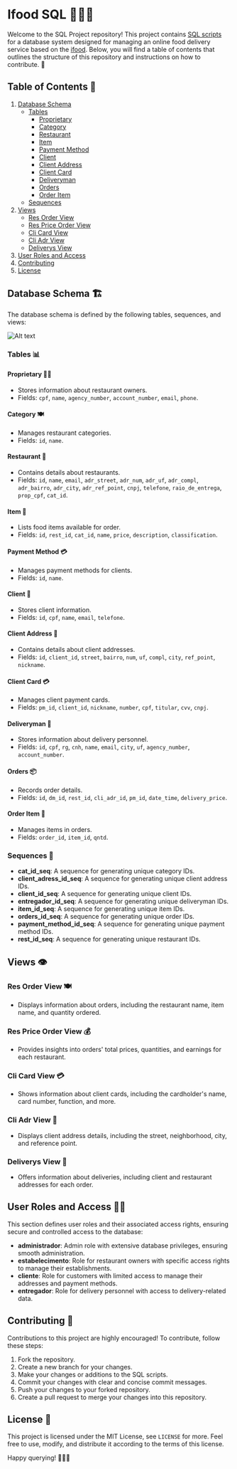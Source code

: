 # Ifood SQL 🍔🍕🏪

Welcome to the SQL Project repository! This project contains [SQL scripts](ifood.sql) for a database system designed for managing an online food delivery service based on the [ifood](https://www.ifood.com.br). Below, you will find a table of contents that outlines the structure of this repository and instructions on how to contribute. 🚀

## Table of Contents 📜

1. [Database Schema](#database-schema-🏗️)
   - [Tables](#tables-📊)
      - [Proprietary](#Proprietary-🧑‍💼)
      - [Category](#category-🍽️)
      - [Restaurant](#restaurant-🏨)
      - [Item](#item-🍕)
      - [Payment Method](#payment-method-💳)
      - [Client](#client-👤)
      - [Client Address](#client-address-🏡)
      - [Client Card](#client-card-💳)
      - [Deliveryman](#deliveryman-🚚)
      - [Orders](#orders-📦)
      - [Order Item](#order-item-🛒)
   - [Sequences](#sequences-🔢)
1. [Views](#views-👁️)
    - [Res Order View](#res-order-view-🍽️)
    - [Res Price Order View](#res-price-order-view-💰)
    - [Cli Card View](#cli-card-view-💳)
    - [Cli Adr View](#cli-adr-view-🏡)
    - [Deliverys View](#deliverys-view-🚚)
1. [User Roles and Access](#user-roles-and-access-👤🔐)
1. [Contributing](#contributing-🤝)
1. [License](#license-📄)

## Database Schema 🏗️

The database schema is defined by the following tables, sequences, and views:

![Alt text](image.png)

### Tables 📊

#### Proprietary 🧑‍💼

- Stores information about restaurant owners.
- Fields: `cpf`, `name`, `agency_number`, `account_number`, `email`, `phone`.

#### Category 🍽️

- Manages restaurant categories.
- Fields: `id`, `name`.

#### Restaurant 🏨

- Contains details about restaurants.
- Fields: `id`, `name`, `email`, `adr_street`, `adr_num`, `adr_uf`, `adr_compl`, `adr_bairro`, `adr_city`, `adr_ref_point`, `cnpj`, `telefone`, `raio_de_entrega`, `prop_cpf`, `cat_id`.

#### Item 🍕

- Lists food items available for order.
- Fields: `id`, `rest_id`, `cat_id`, `name`, `price`, `description`, `classification`.

#### Payment Method 💳

- Manages payment methods for clients.
- Fields: `id`, `name`.

#### Client 👤

- Stores client information.
- Fields: `id`, `cpf`, `name`, `email`, `telefone`.

#### Client Address 🏡

- Contains details about client addresses.
- Fields: `id`, `client_id`, `street`, `bairro`, `num`, `uf`, `compl`, `city`, `ref_point`, `nickname`.

#### Client Card 💳

- Manages client payment cards.
- Fields: `pm_id`, `client_id`, `nickname`, `number`, `cpf`, `titular`, `cvv`, `cnpj`.

#### Deliveryman 🚚

- Stores information about delivery personnel.
- Fields: `id`, `cpf`, `rg`, `cnh`, `name`, `email`, `city`, `uf`, `agency_number`, `account_number`.

#### Orders 📦

- Records order details.
- Fields: `id`, `dm_id`, `rest_id`, `cli_adr_id`, `pm_id`, `date_time`, `delivery_price`.

#### Order Item 🛒

- Manages items in orders.
- Fields: `order_id`, `item_id`, `qntd`.

### Sequences 🔢

- **cat_id_seq**: A sequence for generating unique category IDs.
- **client_adress_id_seq**: A sequence for generating unique client address IDs.
- **client_id_seq**: A sequence for generating unique client IDs.
- **entregador_id_seq**: A sequence for generating unique deliveryman IDs.
- **item_id_seq**: A sequence for generating unique item IDs.
- **orders_id_seq**: A sequence for generating unique order IDs.
- **payment_method_id_seq**: A sequence for generating unique payment method IDs.
- **rest_id_seq**: A sequence for generating unique restaurant IDs.

## Views 👁️

### Res Order View 🍽️

- Displays information about orders, including the restaurant name, item name, and quantity ordered.

### Res Price Order View 💰

- Provides insights into orders' total prices, quantities, and earnings for each restaurant.

### Cli Card View 💳

- Shows information about client cards, including the cardholder's name, card number, function, and more.

### Cli Adr View 🏡

- Displays client address details, including the street, neighborhood, city, and reference point.

### Deliverys View 🚚

- Offers information about deliveries, including client and restaurant addresses for each order.

## User Roles and Access 👤🔐

This section defines user roles and their associated access rights, ensuring secure and controlled access to the database:

- **administrador**: Admin role with extensive database privileges, ensuring smooth administration.
- **estabelecimento**: Role for restaurant owners with specific access rights to manage their establishments.
- **cliente**: Role for customers with limited access to manage their addresses and payment methods.
- **entregador**: Role for delivery personnel with access to delivery-related data.

## Contributing 🤝

Contributions to this project are highly encouraged! To contribute, follow these steps:

1. Fork the repository.
2. Create a new branch for your changes.
3. Make your changes or additions to the SQL scripts.
4. Commit your changes with clear and concise commit messages.
5. Push your changes to your forked repository.
6. Create a pull request to merge your changes into this repository.

## License 📄

This project is licensed under the MIT License, see `LICENSE` for more. Feel free to use, modify, and distribute it according to the terms of this license.

Happy querying! 🍕🍔🍟
